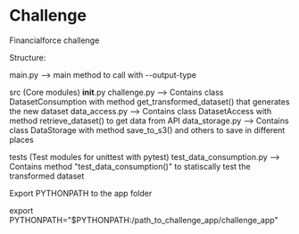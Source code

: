 # Challenge
Financialforce challenge

Structure:

main.py --> main method to call with --output-type

src (Core modules)
    __init__.py
    challenge.py    --> Contains class DatasetConsumption with method get_transformed_dataset() that generates the new dataset
    data_access.py  --> Contains class DatasetAccess with method retrieve_dataset() to get data from API
    data_storage.py --> Contains class DataStorage with method save_to_s3() and others to save in different places

tests (Test modules for unittest with pytest)
    test_data_consumption.py --> Contains method "test_data_consumption()" to statiscally test the transformed dataset

Export PYTHONPATH to the app folder

export PYTHONPATH="$PYTHONPATH:/path_to_challenge_app/challenge_app"
